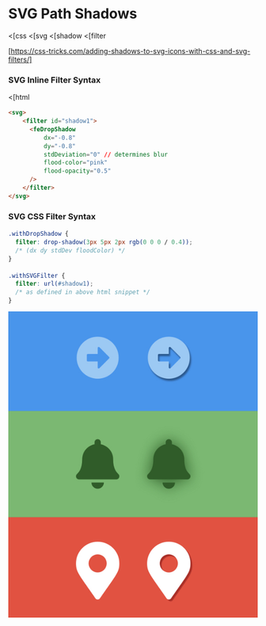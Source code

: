 # SVG Path Shadows
<[css
<[svg
<[shadow
<[filter

[https://css-tricks.com/adding-shadows-to-svg-icons-with-css-and-svg-filters/]


### SVG Inline Filter Syntax
<[html
```html
<svg>
    <filter id="shadow1">
      <feDropShadow 
          dx="-0.8"
          dy="-0.8" 
          stdDeviation="0" // determines blur
          flood-color="pink" 
          flood-opacity="0.5"
      />
    </filter>
</svg>
```

### SVG CSS Filter Syntax
```css
.withDropShadow {
  filter: drop-shadow(3px 5px 2px rgb(0 0 0 / 0.4));
  /* (dx dy stdDev floodColor) */
}

.withSVGFilter {
  filter: url(#shadow1);
  /* as defined in above html snippet */
}
```


![example image](./images/9E8447B5-6F27-4689-ABB8-F75CB02CBD1C.jpeg)
